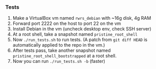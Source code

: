 ### Tests

1. Make a VirtualBox vm named `rwrs_debian` with ~16g disk, 4g RAM
2. Forward port 2222 on the host to port 22 on the vm
3. Install Debian in the vm (uncheck desktop env, check SSH server)
4. At a root shell, take a snapshot named `pristine_root_shell`
5. Now `./run_tests.sh` to run tests. (A patch from `git diff HEAD` is
   automatically applied to the repo in the vm.)
6. After tests pass, take another snapshot named
   `pristine_root_shell_bootstrapped` at a root shell.
7. Now you can run `./run_tests.sh -b` (faster)
